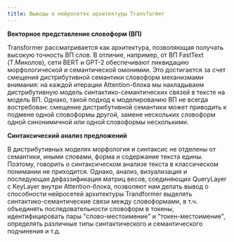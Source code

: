 ```yaml
---
title: Выводы о нейросетях архитектуры Transformer
---
```


**Векторное представление словоформ (ВП)**

Transformer рассматривается как архитектура, позволяющая получать высокую точность ВП слов. В отличие, например, от ВП FastText (Т.Миколов),
сети BERT и GPT-2 обеспечивают ликвидацию морфологической и семантической омонимии. Это достигается за счет смещения дистрибутивной 
семантики словоформ механизмами внимания: на каждой итерации Attention-блока мы накладываем дистрибутивную модель синтактико-семантических связей в тексте на модель ВП. Однако, такой подход к моделированию ВП не всегда востребован: смещение дистрибутивной семантики может приводить к подмене одной словоформы другой, замене нескольких словоформ одной синонимичной или одной словоформы несколькими.

**Синтаксический анализ предложений**

В дистрибутивных моделях морфология и синтаксис не отделены от семантики, иными словами, форма и содержание текста едины. Поэтому, говорить о синтаксическом анализе текста в классическом понимании не приходится. Однако, анализ, визуализация и последующая дефаззификация матриц весов, соединяющих QueryLayer с KeyLayer внутри Attention-блока, позволяют нам делать вывод о способности нейросетей архитектуры Trandformer выделять синтактико-семантические связи между словоформами, в т.ч. объединять последовательности словоформ в токены, идентифицировать пары "слово-местоимение" и "токен-местоимение", определять различные типы синтактического и семантического подчинения и т.д.
